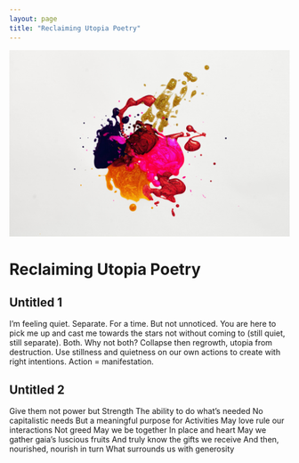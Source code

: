 ```yaml
---
layout: page
title: "Reclaiming Utopia Poetry"
---
```


![Painting](/assets/painting.jpg)


# Reclaiming Utopia Poetry

## Untitled 1
I’m feeling quiet. Separate.
	For a time.
But not unnoticed.
You are here to pick me up
	and cast me towards the stars
not without coming to (still quiet, still separate).
Both. 
Why not both? 
Collapse then regrowth,
	utopia from destruction.
Use stillness and quietness
	on our own actions 
to create with right intentions.
Action = manifestation.


## Untitled 2
Give them not power but
Strength
The ability to do what’s needed
No capitalistic needs
But a meaningful purpose for
Activities
May love rule our interactions
Not greed
May we be together
In place and heart
May we gather gaia’s luscious fruits
And truly know the gifts we receive
And then, nourished, nourish in turn
What surrounds us with generosity

